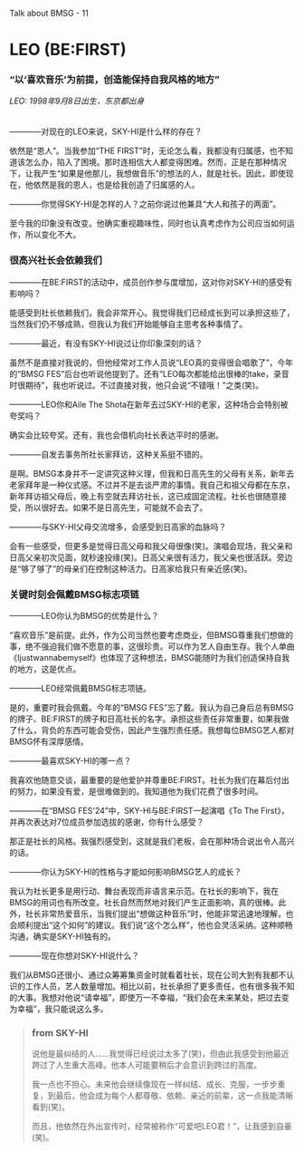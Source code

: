Talk about BMSG - 11
# LEO (BE:FIRST)

### “以‘喜欢音乐’为前提，创造能保持自我风格的地方”

*LEO: 1998年9月8日出生，东京都出身*
<br/><br/><br/>
————对现在的LEO来说，SKY-HI是什么样的存在？

依然是“恩人”。当我参加“THE FIRST”时，无论怎么看，我都没有归属感，也不知道该怎么办，陷入了困境。那时连相信大人都变得困难。然而，正是在那种情况下，让我产生“如果是他那儿，我想做音乐”的想法的人，就是社长。因此，即使现在，他依然是我的恩人，也是给我创造了归属感的人。

————你觉得SKY-HI是怎样的人？之前你说过他兼具“大人和孩子的两面”。

至今我的印象没有改变。他确实重视趣味性，同时也认真考虑作为公司应当如何运作，所以变化不大。

### 很高兴社长会依赖我们

————在BE:FIRST的活动中，成员创作参与度增加，这对你对SKY-HI的感受有影响吗？

能感受到社长依赖我们，我会非常开心。我觉得我们已经成长到可以承担这些了，当然我们仍不够成熟，但我认为我们开始能够自主思考各种事情了。

————最近，有没有SKY-HI说过让你印象深刻的话？

虽然不是直接对我说的，但他经常对工作人员说“LEO真的变得很会唱歌了”，今年的“BMSG FES”后台也听说他提到了。还有“LEO每次都能给出很棒的take，录音时很期待”，我也听说过。不过直接对我，他只会说“不错哦！”之类(笑)。

————LEO你和Aile The Shota在新年去过SKY-HI的老家，这种场合会特别被夸奖吗？

确实会比较夸奖。还有，我也会借机向社长表达平时的感谢。

————自发去事务所社长家拜访，这种关系挺不错的。

是啊。BMSG本身并不一定讲究这种义理，但我和日高先生的父母有关系，新年去老家拜年是一种仪式感。不过并不是去谈严肃的事情。我自己和祖父母都在东京，新年拜访祖父母后，晚上有空就去拜访社长，这已成固定流程。社长也很随意接受，所以很好去。如果不是日高先生，可能就不会去了。

————与SKY-HI父母交流增多，会感受到日高家的血脉吗？

会有一些感受，但更多是觉得日高父母和我父母很像(笑)。演唱会现场，我父亲和日高父亲初次见面，就秒速投缘(笑)。日高父亲很有活力，我父亲也很活跃。旁边是“够了够了”的母亲们在控制这种活力。日高家给我只有亲近感(笑)。

### 关键时刻会佩戴BMSG标志项链
————LEO你认为BMSG的优势是什么？

“喜欢音乐”是前提。此外，作为公司当然也要考虑商业，但BMSG尊重我们想做的事，绝不强迫我们做不愿意的事，这很珍贵。可以作为艺人自由生存。我个人单曲《Ijustwannabemyself》也体现了这种想法，BMSG能随时为我们创造保持自我的地方，这是优点。

————LEO经常佩戴BMSG标志项链。

是的，重要时我会佩戴。今年的“BMSG FES”忘了戴。我认为自己身后总有BMSG的牌子、BE:FIRST的牌子和日高社长的名字。承担这些责任非常重要，如果我做了什么，背负的东西可能会受伤，因此产生强烈责任感。我想每位BMSG艺人都对BMSG怀有深厚感情。

————最喜欢SKY-HI的哪一点？

我喜欢他随意交谈，最重要的是他爱护并尊重BE:FIRST。社长为我们在幕后付出的努力，如果没有爱，是很难做到的。我知道他为我们花费了很多时间。

————在“BMSG FES'24”中，SKY-HI与BE:FIRST一起演唱《To The First》，并再次表达对7位成员参加选拔的感谢，你有什么感受？

那正是社长的风格。我强烈感受到，这就是我们老板，会在那种场合说出令人高兴的话。

————你认为SKY-HI的性格与才能如何影响BMSG艺人的成长？

我认为社长更多是用行动、舞台表现而非语言来示范。在社长的影响下，我在BMSG的用词也有所改变。社长自然而然地对我们产生正面影响，真的很棒。此外，社长非常热爱音乐，当我们提出“想做这种音乐”时，他能非常迅速地理解，也会顺利提出“这个如何”的建议。我们说“这个怎么样”，他也会灵活采纳。这种顺畅沟通，确实是SKY-HI独有的。

————现在你想对SKY-HI说什么？

我们从BMSG还很小、通过众筹筹集资金时就看着社长，现在公司大到有我都不认识的工作人员，艺人数量增加。相比以前，社长承担了更多责任，也有很多我不知的大事。我想对他说“请幸福”，即使万一不幸福，“我们会在未来某处，把过去变为幸福”，我只能说这么多。



> ### from SKY-HI
> 
> 说他是最纠结的人……我觉得已经说过太多了(笑)，但由此我感受到他最近跨过了人生重大高峰。他本人可能要稍后才会意识到跨过的高度。
> 
> 我一点也不担心。未来他会继续像现在一样纠结、成长、克服，一步步重复，到最后，他会成为每个人都尊敬、依赖、亲近的前辈，这一点我能清晰看到(笑)。
> 
> 而且，他依然在外出宣传时，经常被称作“可爱吧LEO君！”，让我感到自豪(笑)。
